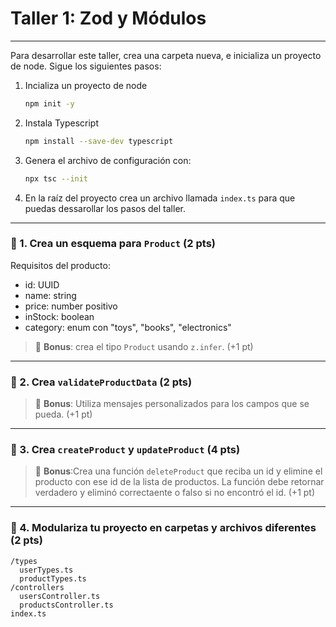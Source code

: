 # Taller 1: Zod y Módulos
---

Para desarrollar este taller, crea una carpeta nueva, e inicializa un proyecto de node. Sigue los siguientes pasos:
1. Incializa un proyecto de node
    ```bash
    npm init -y
    ```
2. Instala Typescript
    ```bash
    npm install --save-dev typescript
    ```
3. Genera el archivo de configuración con:
    ```bash
    npx tsc --init
    ```
4. En la raíz del proyecto crea un archivo llamada `index.ts` para que puedas dessarollar los pasos del taller.
---

### 🧩 1. Crea un esquema para `Product` (2 pts)

Requisitos del producto:

* id: UUID
* name: string
* price: number positivo
* inStock: boolean
* category: enum con "toys", "books", "electronics"

> 🎯 **Bonus**: crea el tipo `Product` usando `z.infer`. (+1 pt)
---

### 🧩 2. Crea `validateProductData` (2 pts)

> 🎯 **Bonus**: Utiliza mensajes personalizados para los campos que se pueda. (+1 pt)
---

### 🧩 3. Crea `createProduct` y `updateProduct` (4 pts)

> 🎯 **Bonus**:Crea una función `deleteProduct` que reciba un id y elimine el producto con ese id de la lista de productos. La función debe retornar verdadero y eliminó correctaente o falso si no encontró el id. (+1 pt)
---

### 🧩 4. Modulariza tu proyecto en carpetas y archivos diferentes (2 pts)
```
/types
  userTypes.ts
  productTypes.ts
/controllers
  usersController.ts
  productsController.ts
index.ts
```
